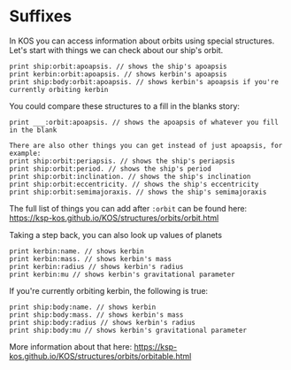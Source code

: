 # Suffixes

In KOS you can access information about orbits using special structures.
Let's start with things we can check about our ship's orbit.

```
print ship:orbit:apoapsis. // shows the ship's apoapsis
print kerbin:orbit:apoapsis. // shows kerbin's apoapsis
print ship:body:orbit:apoapsis. // shows kerbin's apoapsis if you're currently orbiting kerbin
```

You could compare these structures to a fill in the blanks story:

```
print ___:orbit:apoapsis. // shows the apoapsis of whatever you fill in the blank
```

```
There are also other things you can get instead of just apoapsis, for example:
print ship:orbit:periapsis. // shows the ship's periapsis
print ship:orbit:period. // shows the ship's period
print ship:orbit:inclination. // shows the ship's inclination
print ship:orbit:eccentricity. // shows the ship's eccentricity
print ship:orbit:semimajoraxis. // shows the ship's semimajoraxis
```

The full list of things you can add after `:orbit` can be found here:
https://ksp-kos.github.io/KOS/structures/orbits/orbit.html

Taking a step back, you can also look up values of planets

```
print kerbin:name. // shows kerbin
print kerbin:mass. // shows kerbin's mass
print kerbin:radius // shows kerbin's radius
print kerbin:mu // shows kerbin's gravitational parameter
```

If you're currently orbiting kerbin, the following is true:

```
print ship:body:name. // shows kerbin
print ship:body:mass. // shows kerbin's mass
print ship:body:radius // shows kerbin's radius
print ship:body:mu // shows kerbin's gravitational parameter
```

More information about that here:
https://ksp-kos.github.io/KOS/structures/orbits/orbitable.html

